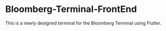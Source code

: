 # Bloomberg-Terminal-FrontEnd
This is a newly designed terminal for the Bloomberg Terminal using Flutter. 
